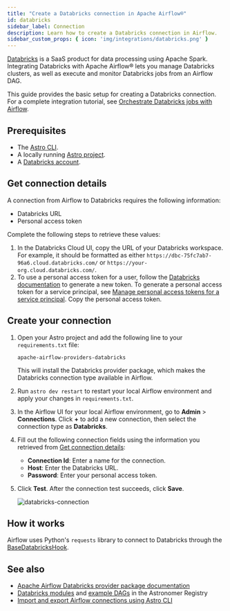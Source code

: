 ```yaml
---
title: "Create a Databricks connection in Apache Airflow®"
id: databricks
sidebar_label: Connection
description: Learn how to create a Databricks connection in Airflow.
sidebar_custom_props: { icon: 'img/integrations/databricks.png' }
---
```


[Databricks](https://www.databricks.com/) is a SaaS product for data processing using Apache Spark. Integrating Databricks with Apache Airflow® lets you manage Databricks clusters, as well as execute and monitor Databricks jobs from an Airflow DAG.

This guide provides the basic setup for creating a Databricks connection. For a complete integration tutorial, see [Orchestrate Databricks jobs with Airflow](airflow-databricks.md).

## Prerequisites

- The [Astro CLI](https://www.astronomer.io/docs/astro/cli/overview).
- A locally running [Astro project](https://www.astronomer.io/docs/astro/cli/get-started-cli).
- A [Databricks account](https://www.databricks.com/try-databricks?itm_data=NavBar-TryDatabricks-Trial#account).

## Get connection details

A connection from Airflow to Databricks requires the following information:

- Databricks URL
- Personal access token

Complete the following steps to retrieve these values:

1. In the Databricks Cloud UI, copy the URL of your Databricks workspace. For example, it should be formatted as either `https://dbc-75fc7ab7-96a6.cloud.databricks.com/` or `https://your-org.cloud.databricks.com/`. 
2. To use a personal access token for a user, follow the [Databricks documentation](https://docs.databricks.com/dev-tools/auth.html#databricks-personal-access-tokens-for-users) to generate a new token. To generate a personal access token for a service principal, see [Manage personal access tokens for a service principal](https://docs.databricks.com/administration-guide/users-groups/service-principals.html#manage-personal-access-tokens-for-a-service-principal). Copy the personal access token.

## Create your connection

1. Open your Astro project and add the following line to your `requirements.txt` file:

    ```
    apache-airflow-providers-databricks
    ```

    This will install the Databricks provider package, which makes the Databricks connection type available in Airflow.

2. Run `astro dev restart` to restart your local Airflow environment and apply your changes in `requirements.txt`.

3. In the Airflow UI for your local Airflow environment, go to **Admin** > **Connections**. Click **+** to add a new connection, then select the connection type as **Databricks**.

4. Fill out the following connection fields using the information you retrieved from [Get connection details](#get-connection-details):

    - **Connection Id**: Enter a name for the connection.
    - **Host**: Enter the Databricks URL.
    - **Password**: Enter your personal access token.

5. Click **Test**. After the connection test succeeds, click **Save**.

    ![databricks-connection](/img/examples/connection-databricks.png)

## How it works

Airflow uses Python's `requests` library to connect to Databricks through the [BaseDatabricksHook](https://airflow.apache.org/docs/apache-airflow-providers-databricks/stable/_api/airflow/providers/databricks/hooks/databricks/index.html).

## See also

- [Apache Airflow Databricks provider package documentation](https://airflow.apache.org/docs/apache-airflow-providers-databricks/stable/index.html)
- [Databricks modules](https://registry.astronomer.io/modules?query=databricks) and [example DAGs](https://registry.astronomer.io/dags?limit=24&sorts=updatedAt%3Adesc&query=databricks) in the Astronomer Registry
- [Import and export Airflow connections using Astro CLI](https://www.astronomer.io/docs/astro/import-export-connections-variables#using-the-astro-cli-local-environments-only)
